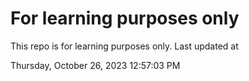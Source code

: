 # For learning purposes only
This repo is for learning purposes only.
Last updated at

Thursday, October 26, 2023 12:57:03 PM

